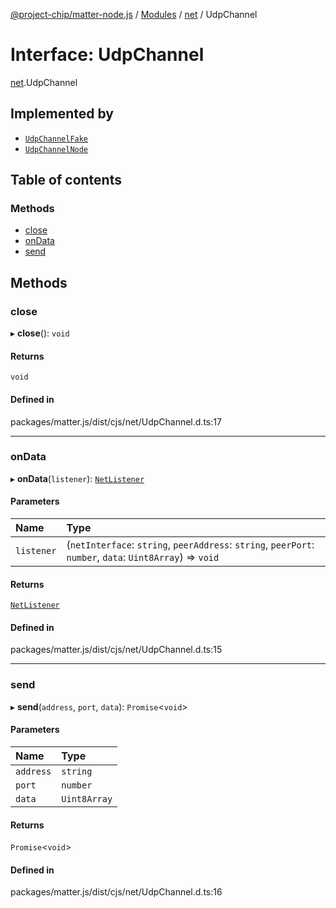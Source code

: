 [@project-chip/matter-node.js](../README.md) / [Modules](../modules.md) / [net](../modules/net.md) / UdpChannel

# Interface: UdpChannel

[net](../modules/net.md).UdpChannel

## Implemented by

- [`UdpChannelFake`](../classes/net.UdpChannelFake.md)
- [`UdpChannelNode`](../classes/net.UdpChannelNode.md)

## Table of contents

### Methods

- [close](net.UdpChannel.md#close)
- [onData](net.UdpChannel.md#ondata)
- [send](net.UdpChannel.md#send)

## Methods

### close

▸ **close**(): `void`

#### Returns

`void`

#### Defined in

packages/matter.js/dist/cjs/net/UdpChannel.d.ts:17

___

### onData

▸ **onData**(`listener`): [`NetListener`](net.NetListener.md)

#### Parameters

| Name | Type |
| :------ | :------ |
| `listener` | (`netInterface`: `string`, `peerAddress`: `string`, `peerPort`: `number`, `data`: `Uint8Array`) => `void` |

#### Returns

[`NetListener`](net.NetListener.md)

#### Defined in

packages/matter.js/dist/cjs/net/UdpChannel.d.ts:15

___

### send

▸ **send**(`address`, `port`, `data`): `Promise`<`void`\>

#### Parameters

| Name | Type |
| :------ | :------ |
| `address` | `string` |
| `port` | `number` |
| `data` | `Uint8Array` |

#### Returns

`Promise`<`void`\>

#### Defined in

packages/matter.js/dist/cjs/net/UdpChannel.d.ts:16
